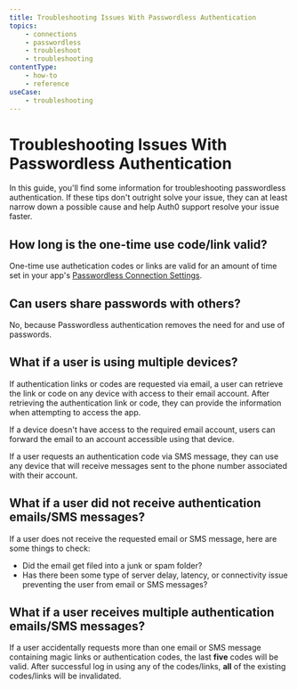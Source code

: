 ```yaml
---
title: Troubleshooting Issues With Passwordless Authentication
topics:
    - connections
    - passwordless
    - troubleshoot
    - troubleshooting
contentType:
    - how-to
    - reference
useCase: 
    - troubleshooting
---
```


# Troubleshooting Issues With Passwordless Authentication

In this guide, you'll find some information for troubleshooting passwordless authentication. If these tips don't outright solve your issue, they can at least narrow down a possible cause and help Auth0 support resolve your issue faster.

## How long is the one-time use code/link valid?

One-time use authetication codes or links are valid for an amount of time set in your app's [Passwordless Connection Settings](${manage_url}/connections/passwordless).

## Can users share passwords with others?

No, because Passwordless authentication removes the need for and use of passwords.

## What if a user is using multiple devices?

If authentication links or codes are requested via email, a user can retrieve the link or code on any device with access to their email account. After retrieving the authentication link or code, they can provide the information when attempting to access the app.

If a device doesn't have access to the required email account, users can forward the email to an account accessible using that device.

If a user requests an authentication code via SMS message, they can use any device that will receive messages sent to the phone number associated with their account.

## What if a user did not receive authentication emails/SMS messages?

If a user does not receive the requested email or SMS message, here are some things to check:

* Did the email get filed into a junk or spam folder?
* Has there been some type of server delay, latency, or connectivity issue preventing the user from email or SMS messages?

## What if a user receives multiple authentication emails/SMS messages?

If a user accidentally requests more than one email or SMS message containing magic links or authentication codes, the last **five** codes will be valid. After successful log in using any of the codes/links, **all** of the existing codes/links will be invalidated.